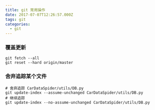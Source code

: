 ```yaml
---
title: git 常用操作
date: 2017-07-07T12:26:57.000Z
tags: git
categories:
  - git
---
```


### 覆盖更新 ###
```shell
git fetch --all
git reset --hard origin/master
```

### 舍弃追踪某个文件 ###
```
# 舍弃追踪 CarDataSpider/utils/DB.py
git update-index --assume-unchanged CarDataSpider/utils/DB.py
# 继续追踪
git update-index --no-assume-unchanged CarDataSpider/utils/DB.py
```
